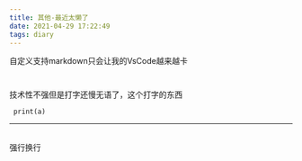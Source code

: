 ```yaml
---
title: 其他-最近太懒了
date: 2021-04-29 17:22:49
tags: diary
---
```

 自定义支持markdown只会让我的VsCode越来越卡

#
技术性不强但是打字还慢无语了，这个打字的东西

```
 print(a)
```
 <hr>

<br>强行换行